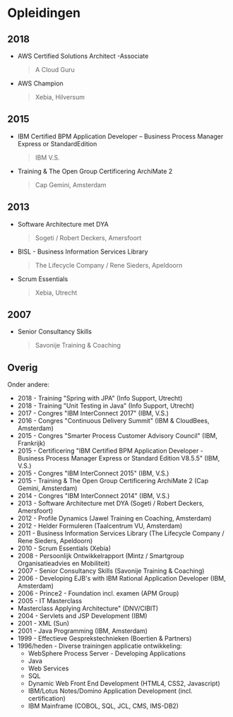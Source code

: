 # Opleidingen

## 2018

- AWS Certified Solutions Architect -Associate

    > A Cloud Guru

- AWS Champion

    > Xebia, Hilversum

## 2015

- IBM Certified BPM Application Developer – Business Process Manager Express or StandardEdition

    > IBM V.S.

- Training & The Open Group Certificering ArchiMate 2

    > Cap Gemini, Amsterdam

## 2013

- Software Architecture met DYA

    > Sogeti / Robert Deckers, Amersfoort

- BISL - Business Information Services Library

    > The Lifecycle Company / Rene Sieders, Apeldoorn

- Scrum Essentials

    > Xebia, Utrecht

## 2007

- Senior Consultancy Skills

    > Savonije Training & Coaching

## Overig

Onder andere:

- 2018 - Training "Spring with JPA" (Info Support, Utrecht)
- 2018 - Training "Unit Testing in Java" (Info Support, Utrecht)
- 2017 - Congres "IBM InterConnect 2017" (IBM, V.S.)
- 2016 - Congres "Continuous Delivery Summit" (IBM & CloudBees, Amsterdam)
- 2015 - Congres "Smarter Process Customer Advisory Council" (IBM, Frankrijk)
- 2015 - Certificering "IBM Certified BPM Application Developer - Business Process Manager Express or Standard Edition V8.5.5" (IBM, V.S.)
- 2015 - Congres "IBM InterConnect 2015" (IBM, V.S.)
- 2015 - Training & The Open Group Certificering ArchiMate 2 (Cap Gemini, Amsterdam)
- 2014 - Congres "IBM InterConnect 2014" (IBM, V.S.)
- 2013 - Software Architecture met DYA (Sogeti / Robert Deckers, Amersfoort)
- 2012 - Profile Dynamics (Jawel Training en Coaching, Amsterdam)
- 2012 - Helder Formuleren (Taalcentrum VU, Amsterdam)
- 2011 - Business Information Services Library (The Lifecycle Company / Rene Sieders, Apeldoorn)
- 2010 - Scrum Essentials (Xebia)
- 2008 - Persoonlijk Ontwikkelrapport (Mintz / Smartgroup Organisatieadvies en Mobiliteit)
- 2007 - Senior Consultancy Skills (Savonije Training & Coaching)
- 2006 - Developing EJB's with IBM Rational Application Developer (IBM, Amsterdam)
- 2006 - Prince2 - Foundation incl. examen (APM Group)
- 2005 - IT Masterclass
- Masterclass Applying Architecture" (DNV/CIBIT)
- 2004 - Servlets and JSP Development (IBM)
- 2001 - XML (Sun)
- 2001 - Java Programming (IBM, Amsterdam)
- 1999 - Effectieve Gesprekstechnieken (Boertien & Partners)
- 1996/heden - Diverse trainingen applicatie ontwikkeling:
    - WebSphere Process Server - Developing Applications
    - Java
    - Web Services
    - SQL
    - Dynamic Web Front End Development (HTML4, CSS2, Javascript)
    - IBM/Lotus Notes/Domino Application Development (incl. certification)
    - IBM Mainframe (COBOL, SQL, JCL, CMS, IMS-DB2)
